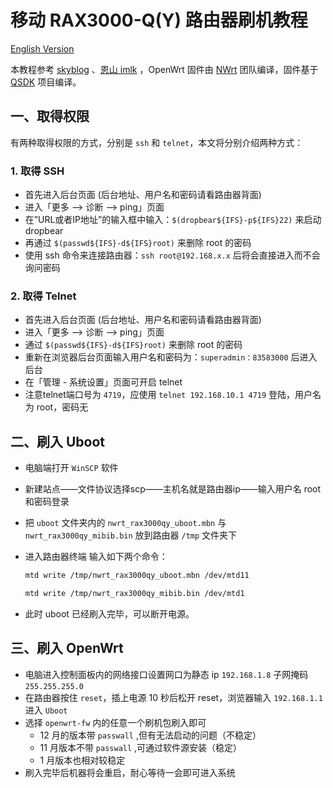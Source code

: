# 移动 RAX3000-Q(Y) 路由器刷机教程

[English Version](readme_en.md)

本教程参考 [skyblog](https://www.skyblogs.xyz/index.php/2023-01-30/%E6%8F%90%E6%9D%83%E8%BF%9B%E5%85%A5%E4%B8%AD%E5%9B%BD%E7%A7%BB%E5%8A%A8rax3000q%E8%B7%AF%E7%94%B1%E5%99%A8%E7%9A%84ssh%E5%B9%B6%E5%AE%89%E8%A3%85luci/) 、[恩山 imlk](https://www.right.com.cn/forum/thread-8111244-1-1.html) ，OpenWrt 固件由 [NWrt](https://www.right.com.cn/forum/forum.php?mod=viewthread&tid=8312936&highlight=rax3000) 团队编译，固件基于 [QSDK](https://github.com/everything411/qsdk) 项目编译。

## 一、取得权限

有两种取得权限的方式，分别是 `ssh` 和 `telnet`，本文将分别介绍两种方式：

### 1. 取得 SSH

- 首先进入后台页面 (后台地址、用户名和密码请看路由器背面)
- 进入「更多 --> 诊断 --> ping」页面
- 在”URL或者IP地址”的输入框中输入：`$(dropbear${IFS}-p${IFS}22)` 来启动 dropbear
- 再通过 `$(passwd${IFS}-d${IFS}root)` 来删除 root 的密码
- 使用 ssh 命令来连接路由器：`ssh root@192.168.x.x` 后将会直接进入而不会询问密码

### 2. 取得 Telnet

- 首先进入后台页面 (后台地址、用户名和密码请看路由器背面)
- 进入「更多 --> 诊断 --> ping」页面
- 通过 `$(passwd${IFS}-d${IFS}root)` 来删除 root 的密码
- 重新在浏览器后台页面输入用户名和密码为：`superadmin：83583000` 后进入后台
- 在「管理 - 系统设置」页面可开启 telnet
- 注意telnet端口号为 `4719`，应使用 `telnet 192.168.10.1 4719` 登陆，用户名为 root，密码无

## 二、刷入 Uboot

- 电脑端打开 `WinSCP` 软件

- 新建站点——文件协议选择scp——主机名就是路由器ip——输入用户名 root 和密码登录

- 把 `uboot` 文件夹内的 `nwrt_rax3000qy_uboot.mbn` 与 `nwrt_rax3000qy_mibib.bin` 放到路由器 `/tmp` 文件夹下

- 进入路由器终端 输入如下两个命令：

  ```bash
  mtd write /tmp/nwrt_rax3000qy_uboot.mbn /dev/mtd11
  
  mtd write /tmp/nwrt_rax3000qy_mibib.bin /dev/mtd1
  ```

- 此时 uboot 已经刷入完毕，可以断开电源。

## 三、刷入 OpenWrt

- 电脑进入控制面板内的网络接口设置网口为静态 ip `192.168.1.8` 子网掩码 `255.255.255.0`
- 在路由器按住 `reset`，插上电源 10 秒后松开 reset，浏览器输入 `192.168.1.1` 进入 `Uboot`
- 选择 `openwrt-fw` 内的任意一个刷机包刷入即可
  - 12 月的版本带 `passwall` ,但有无法启动的问题（不稳定）
  - 11 月版本不带 `passwall` ,可通过软件源安装（稳定）
  - 1 月版本也相对较稳定
- 刷入完毕后机器将会重启，耐心等待一会即可进入系统

